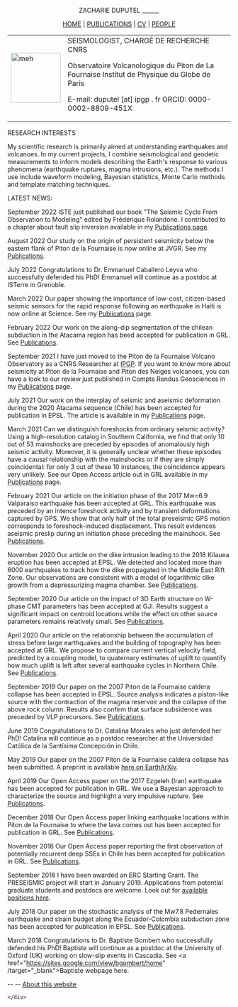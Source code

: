 

<body id="theme">
<div id="all">
<p>
<center>
ZACHARIE DUPUTEL
______

<a href="index.html">HOME</a> | <a href="publications.html">PUBLICATIONS</a> | <a href="cv.html">CV</a> | <a href="people.html">PEOPLE</a>

<table> <tr>
<td> <img src="myImages/me.jpg" width="112" height="112" alt="meh"/> </td>
<td>
SEISMOLOGIST, CHARG&Eacute; DE RECHERCHE CNRS

Observatoire Volcanologique du Piton de La Fournaise
Institut de Physique du Globe de Paris

E-mail: &#100;&#117;&#112;&#117;&#116;&#101;&#108;&#32;&#91;&#97;&#116;&#93;&#32;&#105;&#112;&#103;&#112;&#32;&#46;&#32;&#102;&#114;
ORCID: 0000-0002-8809-451X

</td> </table> </center></p>
<p>RESEARCH INTERESTS

My scientific research is primarily aimed at understanding earthquakes and volcanoes. In my current projects, I combine seismological and geodetic measurements to inform models describing the Earth's response to various phenomena (earthquake ruptures, magma intrusions, etc.). The methods I use include waveform modeling, Bayesian statistics, Monte Carlo methods and template matching techniques. 


LATEST NEWS:

September 2022
ISTE just published our book "The Seismic Cycle From Observation to Modeling" edited by Frédérique Rolandone. I contributed to a chapter about fault slip inversion available in my <a href="publications.html">Publications page</a>.

August 2022
Our study on the origin of persistent seismicity below the eastern flank of Piton de la Fournaise is now online at JVGR. See my <a href="publications.html">Publications</a>.

July 2022
Congratulations to Dr. Emmanuel Caballero Leyva who successfully defended his PhD! Emmanuel will continue as a postdoc at ISTerre in Grenoble. 

March 2022
Our paper showing the importance of low-cost, citizen-based seismic sensors for the rapid response following an earthquake in Haiti is now online at Science. See my <a href="publications.html">Publications</a> page.

February 2022
Our work on the along-dip segmentation of the chilean subduction in the Atacama region has beed accepted for publication in GRL. See <a href="publications.html">Publications</a>.

September 2021
I have just moved to the Piton de la Fournaise Volcano Observatory as a CNRS Researcher at <a href="http://www.ipgp.fr" target="_blank">IPGP</a>. If you want to know more about seismicity at Piton de la Fournaise and Piton des Neiges volcanoes, you can have a look to our review just published in Compte Rendus Geosciences in my <a href="publications.html">Publications</a> page.

July 2021
Our work on the interplay of seismic and aseismic deformation during the 2020 Atacama sequence (Chile) has been accepted for publication in EPSL. The article is available in my <a href="publications.html">Publications</a> page.

March 2021
Can we distinguish foreshocks from ordinary seismic activity? Using a high-resolution catalog in Southern California, we find that only 10 out of 53 mainshocks are preceded by episodes of anomalously high seismic activity. Moreover, it is generally unclear whether these episodes have a causal relationship with the mainshocks or if they are simply coincidental: for only 3 out of these 10 instances, the coincidence appears very unlikely. See our Open Access article out in GRL available in my <a href="publications.html">Publications</a> page.

February 2021
Our article on the initiation phase of the 2017 Mw=6.9 Valparaiso earthquake has been accepted at GRL. This earthquake was preceded by an intence foreshock activity and by transient deformations captured by GPS. We show that only half of the total preseismic GPS motion corresponds to foreshock-induced displacement. This result evidences aseismic preslip during an initiation phase preceding the mainshock. See <a href="publications.html">Publications</a>.

November 2020
Our article on the dike intrusion leading to the 2018 Kilauea eruption has been accepted at EPSL. We detected and located more than 6000 earthquakes to track how the dike propagated in the Middle East Rift Zone. Our observations are consistent with a model of logarithmic dike growth from a depressurizing magma chamber. See <a href="publications.html">Publications</a>.

September 2020
Our article on the impact of 3D Earth structure on W-phase CMT parameters has been accepted at GJI. Results suggest a significant impact on centroid locations while the effect on other source parameters remains relatively small. See <a href="publications.html">Publications</a>.

April 2020
Our article on the relationship between the accumulation of stress before large earthquakes and the building of topography has been accepted at GRL. We propose to compare current vertical velocity field, predicted by a coupling model, to quaternary estimates of uplift to quantify how much uplift is left after several earthquake cycles in Northern Chile. See <a href="publications.html">Publications</a>.

September 2019
Our paper on the 2007 Piton de la Fournaise caldera collapse has been accepted in EPSL. Source analysis indicates a piston-like source with the contraction of the magma reservoir and the collapse of the above rock column. Results also confirm that surface subsidence was preceded by VLP precursors. See <a href="publications.html">Publications</a>.

June 2019
Congratulations to Dr. Catalina Morales who just defended her PhD! Catalina will continue as a postdoc researcher at the Universidad Católica de la Santísima Concepción in Chile. 

May 2019
Our paper on the 2007 Piton de la Fournaise caldera collapse has been submitted. A preprint is available <a href="https://eartharxiv.org/p29s5/" target="_blank">here on EarthArXiv</a>.

April 2019
Our Open Access paper on the 2017 Ezgeleh (Iran) earthquake has been accepted for publication in GRL. We use a Bayesian approach to characterize the source and highlight a very impulsive rupture. See <a href="publications.html">Publications</a>.

December 2018
Our Open Access paper linking earthquake locations within Piton de la Fournaise to where the lava comes out has been accepted for publication in GRL. See <a href="publications.html">Publications</a>.

November 2018
Our Open Access paper reporting the first observation of potentially recurrent deep SSEs in Chile has been accepted for publication in GRL. See <a href="publications.html">Publications</a>.

September 2018
I have been awarded an ERC Starting Grant. The PRESEISMIC project will start in January 2019.  Applications from potential graduate students and postdocs are welcome. Look out for <a href="preseismic.html">available positions here</a>.

July 2018
Our paper on the stochastic analysis of the Mw7.8 Pedernales earthquake and strain budget along the Ecuador-Colombia subduction zone has been accepted for publication in EPSL. See <a href="publications.html">Publications</a>.

March 2018
Congratulations to Dr. Baptiste Gombert who successfully defended his PhD! Baptiste will continue as a postdoc at the University of Oxford (UK) working on slow-slip events in Cascadia. See <a href="https://sites.google.com/view/bgombert/home" /target="_blank">Baptiste webpage here.</a> 
</p>

<div id="footer">
<p>-- <script language="JavaScript" type="text/javascript">document.writeln("Last update: "+document.lastModified); </script>-- <a href="about.html">About this website</a>
</p>
</div>

    </div>

</body>
</html>
